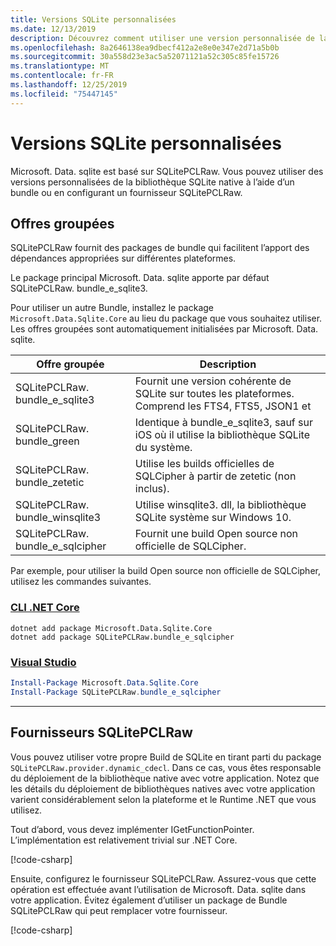 ```yaml
---
title: Versions SQLite personnalisées
ms.date: 12/13/2019
description: Découvrez comment utiliser une version personnalisée de la bibliothèque SQLite native.
ms.openlocfilehash: 8a2646138ea9dbecf412a2e8e0e347e2d71a5b0b
ms.sourcegitcommit: 30a558d23e3ac5a52071121a52c305c85fe15726
ms.translationtype: MT
ms.contentlocale: fr-FR
ms.lasthandoff: 12/25/2019
ms.locfileid: "75447145"
---
```

# <a name="custom-sqlite-versions"></a>Versions SQLite personnalisées

Microsoft. Data. sqlite est basé sur SQLitePCLRaw. Vous pouvez utiliser des versions personnalisées de la bibliothèque SQLite native à l’aide d’un bundle ou en configurant un fournisseur SQLitePCLRaw.

## <a name="bundles"></a>Offres groupées

SQLitePCLRaw fournit des packages de bundle qui facilitent l’apport des dépendances appropriées sur différentes plateformes.

Le package principal Microsoft. Data. sqlite apporte par défaut SQLitePCLRaw. bundle_e_sqlite3.

Pour utiliser un autre Bundle, installez le package `Microsoft.Data.Sqlite.Core` au lieu du package que vous souhaitez utiliser. Les offres groupées sont automatiquement initialisées par Microsoft. Data. sqlite.

| Offre groupée | Description |
| --- | --- |
| SQLitePCLRaw. bundle_e_sqlite3 | Fournit une version cohérente de SQLite sur toutes les plateformes. Comprend les FTS4, FTS5, JSON1 et | Extensions d’arborescence R *. Il s'agit de la valeur par défaut. |
| SQLitePCLRaw. bundle_green | Identique à bundle_e_sqlite3, sauf sur iOS où il utilise la bibliothèque SQLite du système. |
| SQLitePCLRaw. bundle_zetetic | Utilise les builds officielles de SQLCipher à partir de zetetic (non inclus). |
| SQLitePCLRaw. bundle_winsqlite3 | Utilise winsqlite3. dll, la bibliothèque SQLite système sur Windows 10. |
| SQLitePCLRaw. bundle_e_sqlcipher | Fournit une build Open source non officielle de SQLCipher. |

Par exemple, pour utiliser la build Open source non officielle de SQLCipher, utilisez les commandes suivantes.

### <a name="net-core-clitabnetcore-cli"></a>[CLI .NET Core](#tab/netcore-cli)

```dotnetcli
dotnet add package Microsoft.Data.Sqlite.Core
dotnet add package SQLitePCLRaw.bundle_e_sqlcipher
```

### <a name="visual-studiotabvisual-studio"></a>[Visual Studio](#tab/visual-studio)

``` PowerShell
Install-Package Microsoft.Data.Sqlite.Core
Install-Package SQLitePCLRaw.bundle_e_sqlcipher
```

---

## <a name="sqlitepclraw-providers"></a>Fournisseurs SQLitePCLRaw

Vous pouvez utiliser votre propre Build de SQLite en tirant parti du package `SQLitePCLRaw.provider.dynamic_cdecl`. Dans ce cas, vous êtes responsable du déploiement de la bibliothèque native avec votre application. Notez que les détails du déploiement de bibliothèques natives avec votre application varient considérablement selon la plateforme et le Runtime .NET que vous utilisez.

Tout d’abord, vous devez implémenter IGetFunctionPointer. L’implémentation est relativement trivial sur .NET Core.

[!code-csharp[](../../../../samples/snippets/standard/data/sqlite/SystemLibrarySample/Program.cs?name=snippet_NativeLibraryAdapter)]

Ensuite, configurez le fournisseur SQLitePCLRaw. Assurez-vous que cette opération est effectuée avant l’utilisation de Microsoft. Data. sqlite dans votre application. Évitez également d’utiliser un package de Bundle SQLitePCLRaw qui peut remplacer votre fournisseur.

[!code-csharp[](../../../../samples/snippets/standard/data/sqlite/SystemLibrarySample/Program.cs?name=snippet_SetProvider)]
